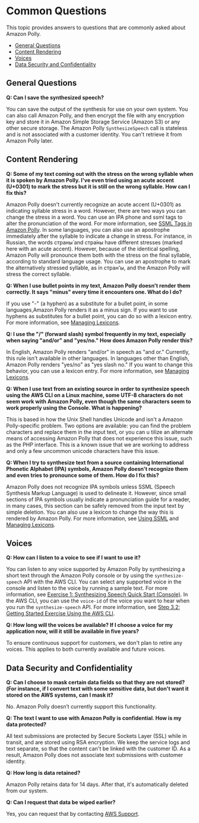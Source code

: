 # Common Questions<a name="faq-developer"></a>

This topic provides answers to questions that are commonly asked about Amazon Polly\.


+ [General Questions](#faqs-general)
+ [Content Rendering](#faqs-render)
+ [Voices](#faqs-voices)
+ [Data Security and Confidentiality](#faqs-security)

## General Questions<a name="faqs-general"></a>

**Q: Can I save the synthesized speech?**

You can save the output of the synthesis for use on your own system\. You can also call Amazon Polly, and then encrypt the file with any encryption key and store it in Amazon Simple Storage Service \(Amazon S3\) or any other secure storage\. The Amazon Polly `SynthesizeSpeech` call is stateless and is not associated with a customer identity\. You can't retrieve it from Amazon Polly later\.

## Content Rendering<a name="faqs-render"></a>

**Q: Some of my text coming out with the stress on the wrong syllable when it is spoken by Amazon Polly\. I've even tried using an acute accent \(U\+0301\) to mark the stress but it is still on the wrong syllable\. How can I fix this?**

Amazon Polly doesn't currently recognize an acute accent \(U\+0301\) as indicating syllable stress in a word\. However, there are two ways you can change the stress in a word\. You can use an IPA phone and ssml tags to alter the pronunciation of the word\. For more information, see [SSML Tags in Amazon Polly](supported-ssml.md)\. In some languages, you can also use an apostrophe immediately after the syllable to indicate a change in stress\. For instance, in Russian, the words страны́ and стра́ны have different stresses \(marked here with an acute accent\)\. However, because of the identical spelling, Amazon Polly will pronounce them both with the stress on the final syllable, according to standard language usage\. You can use an apostrophe to mark the alternatively stressed syllable, as in стран'ы, and the Amazon Polly will stress the correct syllable\. 

 **Q: When I use bullet points in my text, Amazon Polly doesn't render them correctly\. It says "minus" every time it encounters one\. What do I do?** 

If you use "\-" \(a hyphen\) as a substitute for a bullet point, in some languages,Amazon Polly renders it as a minus sign\. If you want to use hyphens as substitutes for a bullet point, you can do so with a lexicon entry\. For more information, see [Managing Lexicons](managing-lexicons.md)\. 

**Q: I use the "/" \(forward slash\) symbol frequently in my text, especially when saying "and/or" and "yes/no\." How does Amazon Polly render this?**

In English, Amazon Polly renders "and/or" in speech as "and or\." Currently, this rule isn't available in other languages\. In languages other than English, Amazon Polly renders "yes/no" as "yes slash no\." If you want to change this behavior, you can use a lexicon entry\. For more information, see [Managing Lexicons](managing-lexicons.md)\. 

**Q: When I use text from an existing source in order to synthesize speech using the AWS CLI on a Linux machine, some UTF\-8 characters do not seem work with Amazon Polly, even though the same characters seem to work properly using the Console\. What is happening?**

This is based in how the Unix Shell handles Unicode and isn't a Amazon Polly\-specific problem\. Two options are available: you can find the problem characters and replace them in the input text, or you can u tilize an alternate means of accessing Amazon Polly that does not experience this issue, such as the PHP interface\. This is a known issue that we are working to address and only a few uncommon unicode characters have this issue\. 

**Q: When I try to synthesize text from a source containing International Phonetic Alphabet \(IPA\) symbols, Amazon Polly doesn't recognize them and even tries to pronounce some of them\. How do I fix this?**

Amazon Polly does not recognize IPA symbols unless SSML \(Speech Synthesis Markup Language\) is used to delineate it\. However, since small sections of IPA symbols usually indicate a pronunciation guide for a reader, in many cases, this section can be safely removed from the input text by simple deletion\. You can also use a lexicon to change the way this is rendered by Amazon Polly\. For more information, see [Using SSML](ssml.md) and [Managing Lexicons](managing-lexicons.md)\.

## Voices<a name="faqs-voices"></a>

**Q: How can I listen to a voice to see if I want to use it?**

You can listen to any voice supported by Amazon Polly by synthesizing a short text through the Amazon Polly console or by using the `synthesize-speech` API with the AWS CLI\. You can select any supported voice in the console and listen to the voice by running a sample text\. For more information, see [Exercise 1: Synthesizing Speech Quick Start \(Console\)](getting-started-console.md#quick-start-text-to-speech)\. In the AWS CLI, you can use the `voice-id` of the voice you want to hear when you run the `synthesize-speech` API\. For more information, see [Step 3\.2: Getting Started Exercise Using the AWS CLI](get-started-cli-exercise.md)\.

**Q: How long will the voices be available? If I choose a voice for my application now, will it still be available in five years?**

To ensure continuous support for customers, we don't plan to retire any voices\. This applies to both currently available and future voices\. 

## Data Security and Confidentiality<a name="faqs-security"></a>

**Q: Can I choose to mask certain data fields so that they are not stored?\(For instance, if I convert text with some sensitive data, but don't want it stored on the AWS systems, can I mask it?**

 No\. Amazon Polly doesn’t currently support this functionality\.

**Q: The text I want to use with Amazon Polly is confidential\. How is my data protected?**

All text submissions are protected by Secure Sockets Layer \(SSL\) while in transit, and are stored using RSA encryption\. We keep the service logs and text separate, so that the content can't be linked with the customer ID\. As a result, Amazon Polly does not associate text submissions with customer identity\. 

**Q: How long is data retained?**

Amazon Polly retains data for 14 days\. After that, it's automatically deleted from our system\. 

**Q: Can I request that data be wiped earlier?**

Yes, you can request that by contacting [AWS Support](https://aws.amazon.com/contact-us/?nc2=h_l2_su)\. 